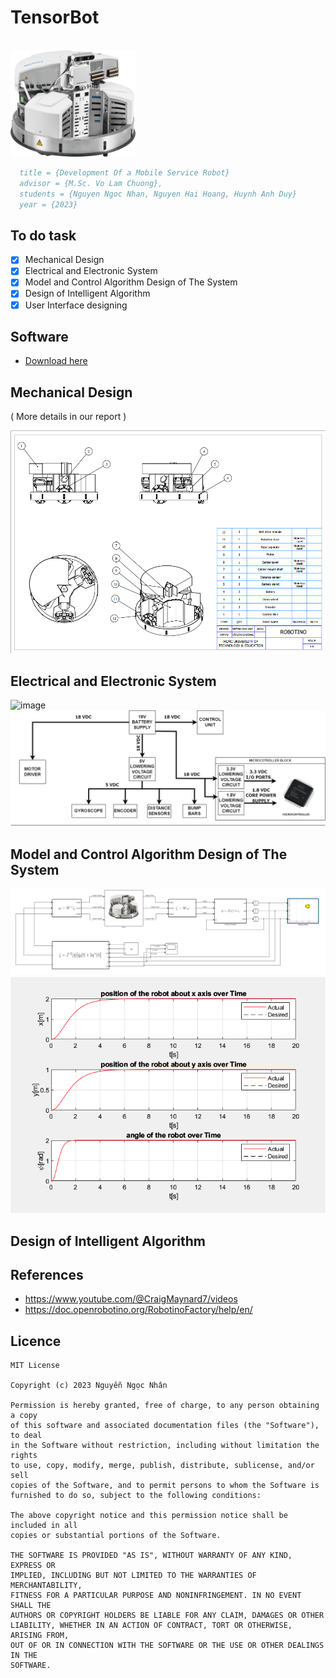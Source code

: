 # TensorBot

<br><img src="./images/download.jpg" width="200px" height="170px"> </br> 


```bibtex
  title = {Development Of a Mobile Service Robot}
  advisor = {M.Sc. Vo Lam Chuong},
  students = {Nguyen Ngoc Nhan, Nguyen Hai Hoang, Huynh Anh Duy}
  year = {2023}
```
## To do task
- [x] Mechanical Design
- [x] Electrical and Electronic System
- [x] Model and Control Algorithm Design of The System
- [x] Design of Intelligent Algorithm
- [x] User Interface designing

## Software
- [Download here](https://drive.google.com/drive/folders/1QeQVKOQrqvYlFl_fmG-g97QUFa41ZTPt?usp=sharing)


## Mechanical Design
 ( More details in our report )

![image](./images/robotino.png)


## Electrical and Electronic System

![image](./images/operation_diagram.png)
![image](./images/electrical_diagram.png)

## Model and Control Algorithm Design of The System

![image](./images/P2Psimu.png)
![image](./images/P2Ppos.png)


## Design of Intelligent Algorithm




## References
- https://www.youtube.com/@CraigMaynard7/videos
- https://doc.openrobotino.org/RobotinoFactory/help/en/


## Licence
    MIT License

    Copyright (c) 2023 Nguyễn Ngọc Nhân

    Permission is hereby granted, free of charge, to any person obtaining a copy
    of this software and associated documentation files (the "Software"), to deal
    in the Software without restriction, including without limitation the rights
    to use, copy, modify, merge, publish, distribute, sublicense, and/or sell
    copies of the Software, and to permit persons to whom the Software is
    furnished to do so, subject to the following conditions:

    The above copyright notice and this permission notice shall be included in all
    copies or substantial portions of the Software.

    THE SOFTWARE IS PROVIDED "AS IS", WITHOUT WARRANTY OF ANY KIND, EXPRESS OR
    IMPLIED, INCLUDING BUT NOT LIMITED TO THE WARRANTIES OF MERCHANTABILITY,
    FITNESS FOR A PARTICULAR PURPOSE AND NONINFRINGEMENT. IN NO EVENT SHALL THE
    AUTHORS OR COPYRIGHT HOLDERS BE LIABLE FOR ANY CLAIM, DAMAGES OR OTHER
    LIABILITY, WHETHER IN AN ACTION OF CONTRACT, TORT OR OTHERWISE, ARISING FROM,
    OUT OF OR IN CONNECTION WITH THE SOFTWARE OR THE USE OR OTHER DEALINGS IN THE
    SOFTWARE.
